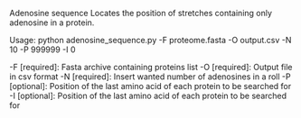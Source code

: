 Adenosine sequence
Locates the position of stretches containing only adenosine in a protein.

Usage:
python adenosine_sequence.py -F proteome.fasta -O output.csv -N 10 -P 999999 -I 0

-F [required]: Fasta archive containing proteins list
-O [required]: Output file in csv format
-N [required]: Insert wanted number of adenosines in a roll
-P [optional]: Position of the last amino acid of each protein to be searched for
-I [optional]: Position of the last amino acid of each protein to be searched for

